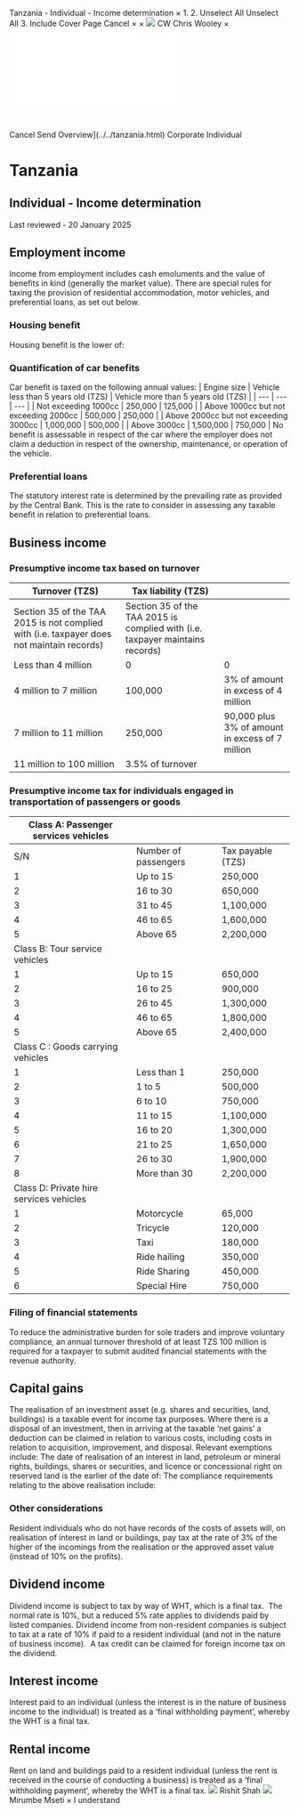 Tanzania - Individual - Income determination
×
1.
2.
Unselect All
Unselect All
3.
Include Cover Page
Cancel
×
×
![](../../-/media/world-wide-tax-summaries/attachments/global---chris-wooley.ashx%3Frev=ac5e5f3223b34096b1afc2a6009c7320&revision=ac5e5f32-23b3-4096-b1af-c2a6009c7320&hash=859B7ADC84DC2CBEC9760E9E6EE7DE6D0A8BFCDF)
CW
Chris Wooley
×
![](income-determination.html)
######
Cancel
Send
Overview](../../tanzania.html)
Corporate
Individual
# Tanzania
## Individual - Income determination
Last reviewed - 20 January 2025
## Employment income
Income from employment includes cash emoluments and the value of benefits in kind (generally the market value). There are special rules for taxing the provision of residential accommodation, motor vehicles, and preferential loans, as set out below.
### Housing benefit
Housing benefit is the lower of:
### Quantification of car benefits
Car benefit is taxed on the following annual values:
| Engine size | Vehicle less than 5 years old (TZS) | Vehicle more than 5 years old (TZS) |
| --- | --- | --- |
| Not exceeding 1000cc | 250,000 | 125,000 |
| Above 1000cc but not exceeding 2000cc | 500,000 | 250,000 |
| Above 2000cc but not exceeding 3000cc | 1,000,000 | 500,000 |
| Above 3000cc | 1,500,000 | 750,000 |
No benefit is assessable in respect of the car where the employer does not claim a deduction in respect of the ownership, maintenance, or operation of the vehicle.
### Preferential loans
The statutory interest rate is determined by the prevailing rate as provided by the Central Bank. This is the rate to consider in assessing any taxable benefit in relation to preferential loans.
## Business income
### Presumptive income tax based on turnover
| Turnover (TZS) | Tax liability (TZS) | |
| --- | --- | --- |
| Section 35 of the TAA 2015 is not complied with (i.e. taxpayer does not maintain records) | Section 35 of the TAA 2015 is complied with (i.e. taxpayer maintains records) |
| Less than 4 million | 0 | 0 |
| 4 million to 7 million | 100,000 | 3% of amount in excess of 4 million |
| 7 million to 11 million | 250,000 | 90,000 plus 3% of amount in excess of 7 million |
| 11 million to 100 million | 3.5% of turnover | |
### Presumptive income tax for individuals engaged in transportation of passengers or goods
| Class A: Passenger services vehicles | | |
| --- | --- | --- |
| S/N | Number of passengers | Tax payable (TZS) |
| 1 | Up to 15 | 250,000 |
| 2 | 16 to 30 | 650,000 |
| 3 | 31 to 45 | 1,100,000 |
| 4 | 46 to 65 | 1,600,000 |
| 5 | Above 65 | 2,200,000 |
| Class B: Tour service vehicles | | |
| 1 | Up to 15 | 650,000 |
| 2 | 16 to 25 | 900,000 |
| 3 | 26 to 45 | 1,300,000 |
| 4 | 46 to 65 | 1,800,000 |
| 5 | Above 65 | 2,400,000 |
| Class C : Goods carrying vehicles | | |
| 1 | Less than 1 | 250,000 |
| 2 | 1 to 5 | 500,000 |
| 3 | 6 to 10 | 750,000 |
| 4 | 11 to 15 | 1,100,000 |
| 5 | 16 to 20 | 1,300,000 |
| 6 | 21 to 25 | 1,650,000 |
| 7 | 26 to 30 | 1,900,000 |
| 8 | More than 30 | 2,200,000 |
| Class D: Private hire services vehicles | | |
| 1 | Motorcycle | 65,000 |
| 2 | Tricycle | 120,000 |
| 3 | Taxi | 180,000 |
| 4 | Ride hailing | 350,000 |
| 5 | Ride Sharing | 450,000 |
| 6 | Special Hire | 750,000 |
### Filing of financial statements
To reduce the administrative burden for sole traders and improve voluntary compliance, an annual turnover threshold of at least TZS 100 million is required for a taxpayer to submit audited financial statements with the revenue authority.
## Capital gains
The realisation of an investment asset (e.g. shares and securities, land, buildings) is a taxable event for income tax purposes. Where there is a disposal of an investment, then in arriving at the taxable ‘net gains’ a deduction can be claimed in relation to various costs, including costs in relation to acquisition, improvement, and disposal.
Relevant exemptions include:
The date of realisation of an interest in land, petroleum or mineral rights, buildings, shares or securities, and licence or concessional right on reserved land is the earlier of the date of:
The compliance requirements relating to the above realisation include:
### Other considerations
Resident individuals who do not have records of the costs of assets will, on realisation of interest in land or buildings, pay tax at the rate of 3% of the higher of the incomings from the realisation or the approved asset value (instead of 10% on the profits).
## Dividend income
Dividend income is subject to tax by way of WHT, which is a final tax.  The normal rate is 10%, but a reduced 5% rate applies to dividends paid by listed companies.
Dividend income from non-resident companies is subject to tax at a rate of 10% if paid to a resident individual (and not in the nature of business income).  A tax credit can be claimed for foreign income tax on the dividend.
## Interest income
Interest paid to an individual (unless the interest is in the nature of business income to the individual) is treated as a ‘final withholding payment’, whereby the WHT is a final tax.
## Rental income
Rent on land and buildings paid to a resident individual (unless the rent is received in the course of conducting a business) is treated as a ‘final withholding payment’, whereby the WHT is a final tax.
![](../../-/media/world-wide-tax-summaries/attachments/tanzania---rishit-shah.ashx%3Frev=a461f3da77544bc19ebd13d4a77bd1ad&revision=a461f3da-7754-4bc1-9ebd-13d4a77bd1ad&hash=1382D5458EC0FA6DA64ABCB6F281E5467491746E)
Rishit Shah
![](../../-/media/world-wide-tax-summaries/attachments/tanzania---mirumbe_mseti.ashx%3Frev=07a1187f85e24761a6bd23d4c8082504&revision=07a1187f-85e2-4761-a6bd-23d4c8082504&hash=D438C1A9ADD82C47613379E132854D1465809549)
Mirumbe Mseti
×
I understand